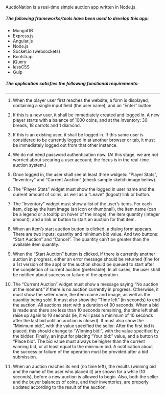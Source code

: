 AuctioNation is a real-time simple auction app written in Node.js.

##### The following frameworks/tools have been used to develop this app:

* MongoDB
* Express.js
* Angular.js
* Node.js
* Socket.io (websockets)
* Bootstrap
* jQuery
* lessCSS
* Gulp

##### The application satisfies the following functional requirements:
***

1. When the player user first reaches the website, a form is displayed, containing a single input field (the user name), and an “Enter” button.

2. If this is a new user, it shall be immediately created and logged in. A new player starts with a balance of 1000 coins, and at the inventory: 30 breads, 18 carrots and 1 diamond.

3. If this is an existing user, it shall be logged in. If this same user is considered to be currently logged in at another browser or tab, it must be immediately logged out from that other instance.

4. We do not need password authentication now. (At this stage, we are not worried about securing a user account; the focus is in the real-time auction system.)

5. Once logged in, the user shall see at least three widgets: “Player Stats”, “Inventory” and “Current Auction” (check sample sketch image below).

6. The “Player Stats” widget must show the logged in user name and the current amount of coins, as well as a “Leave” (logout) link or button.

7. The “Inventory” widget must show a list of the user’s items. For each item, display the item image (an icon or thumbnail), the item name (can be a legend or a tooltip on hover of the image), the item quantity (integer amount), and a link or button to start an auction for that item.

8. When an item’s start auction button is clicked, a dialog form appears. There are two inputs: quantity and minimum bid value. And two buttons: “Start Auction” and “Cancel”. The quantity can’t be greater than the available item quantity.

9. When the “Start Auction” button is clicked, if there is currently another auction in progress, either an error message should be returned (fine for a 1st version of the app) or the auction should be queued to start after the completion of current auction (preferable). In all cases, the user shall be notified about success or failure of the operation.

10. The “Current Auction” widget must show a message saying “No auction at the moment.” if there is no auction currently in progress. Otherwise, it must show the seller name, the item name and image, as well as the quantity being sold.
It must also show the “Time left” (in seconds) to end the auction. All auctions start with a duration of 90 seconds. When a bid is made and there are less than 10 seconds remaining, the time left shall raise up again to 10 seconds (ie, it will pass a minimum of 10 seconds after the last bid until an auction is closed).
It must also show the “Minimum bid:”, with the value specified the seller. After the first bid is placed, this should change to “Winning bid:”, with the value specified by the bidder.
Finally, an input for placing “Your bid:” value, and a button to “Place bid”. The bid value must always be higher than the current winning bid, or at least equal to the minimum bid. A notification about the success or failure of the operation must be provided after a bid submission.

11. When an auction reaches its end (no time left), the results (winning bid and the name of the user who placed it) are shown for a while (10 seconds), before a new auction is allowed to begin.
Also, both the seller and the buyer balances of coins, and their inventories, are properly updated according to the result of the auction.

